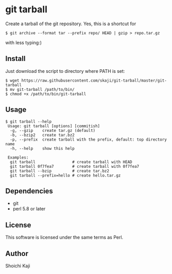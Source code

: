# git tarball

Create a tarball of the git repository. Yes, this is a shortcut for

```
$ git archive --format tar --prefix repo/ HEAD | gzip > repo.tar.gz
```
with less typing:)

## Install

Just download the script to directory where PATH is set:

```
$ wget https://raw.githubusercontent.com/skaji/git-tarball/master/git-tarball
$ mv git-tarball /path/to/bin/
$ chmod +x /path/to/bin/git-tarball
```

## Usage

```
$ git tarball --help
 Usage: git tarball [options] [commitish]
  -g, --gzip    create tar.gz (default)
  -b, --bzip2   create tar.bz2
  -p, --prefix  create tarball with the prefix, default: top directory name
  -h, --help    show this help

 Examples:
  git tarball                # create tarball with HEAD
  git tarball 0f7fea7        # create tarball with 0f7fea7
  git tarball --bzip         # create tar.bz2
  git tarball --prefix=hello # create hello.tar.gz
```

## Dependencies

* git
* perl 5.8 or later

## License

This software is licensed under the same terms as Perl.

## Author

Shoichi Kaji

